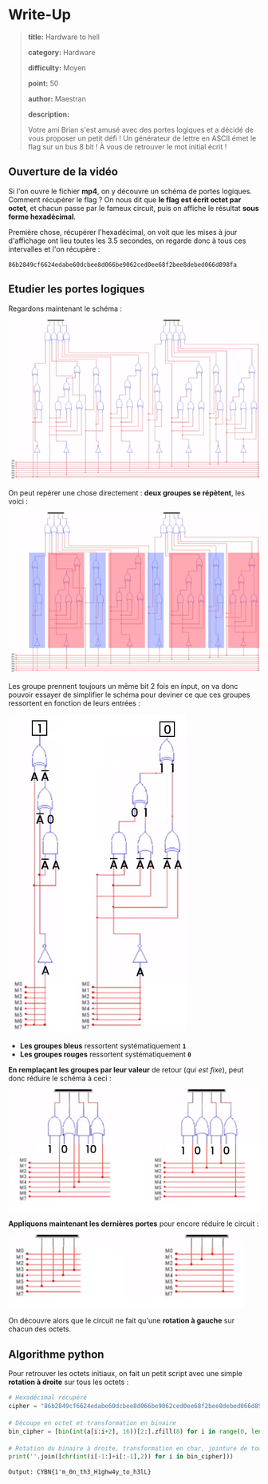 # Write-Up
> **title:** Hardware to hell
>
> **category:** Hardware
>
> **difficulty:** Moyen
>
> **point:** 50
>
> **author:** Maestran
>
> **description:**
>
> Votre ami Brian s'est amusé avec des portes logiques et a décidé de vous proposer un petit défi ! Un générateur de lettre en ASCII émet le flag sur un bus 8 bit ! À vous de retrouver le mot initial écrit !

## Ouverture de la vidéo

Si l'on ouvre le fichier **mp4**, on y découvre un schéma de portes logiques. Comment récupérer le flag ? On nous dit que **le flag est écrit octet par octet**, et chacun passe par le fameux circuit, puis on affiche le résultat **sous forme hexadécimal**.

Première chose, récupérer l'hexadécimal, on voit que les mises à jour d'affichage ont lieu toutes les 3.5 secondes, on regarde donc à tous ces intervalles et l'on récupère :
```
86b2849cf6624edabe60dcbee8d066be9062ced0ee68f2bee8debed066d898fa
```

## Etudier les portes logiques

Regardons maintenant le schéma :

![Schéma du circuit](images/schema.png)

On peut repérer une chose directement : **deux groupes se répètent**, les voici :

![Schéma des zones du circuit](images/zones.png)

Les groupe prennent toujours un même bit 2 fois en input, on va donc pouvoir essayer de simplifier le schéma pour deviner ce que ces groupes ressortent en fonction de leurs entrées :

![Schéma des groupes de circuit](images/circuit1.png)

- **Les groupes bleus** ressortent systématiquement **`1`**
- **Les groupes rouges** ressortent systématiquement **`0`**

**En remplaçant les groupes par leur valeur** de retour (*qui est fixe*), peut donc réduire le schéma à ceci :

![Schéma du circuit simplifié](images/circuit2.png)

**Appliquons maintenant les dernières portes** pour encore réduire le circuit :

![Schéma du circuit encore plus simplifié](images/circuit3.png)

On découvre alors que le circuit ne fait qu'une **rotation à gauche** sur chacun des octets.


## Algorithme python

Pour retrouver les octets initiaux, on fait un petit script avec une simple **rotation à droite** sur tous les octets :

```python
# Hexadécimal récupéré
cipher = "86b2849cf6624edabe60dcbee8d066be9062ced0ee68f2bee8debed066d898fa"

# Découpe en octet et transformation en binaire
bin_cipher = [bin(int(a[i:i+2], 16))[2:].zfill(8) for i in range(0, len(a), 2)]

# Rotation du binaire à droite, transformation en char, jointure de tous les char
print(''.join([chr(int(i[-1:]+i[:-1],2)) for i in bin_cipher]))
```

```
Output: CYBN{1'm_0n_th3_H1ghw4y_to_h3lL}
```

